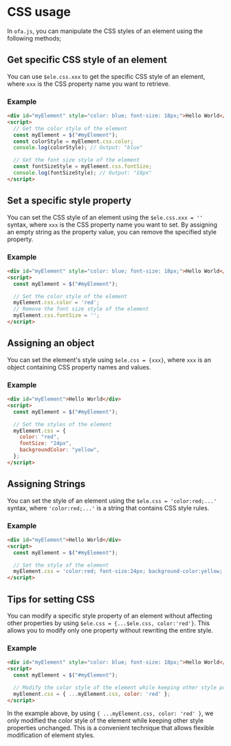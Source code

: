  # CSS usage

In `ofa.js`, you can manipulate the CSS styles of an element using the following methods;

## Get specific CSS style of an element

You can use `$ele.css.xxx` to get the specific CSS style of an element, where `xxx` is the CSS property name you want to retrieve.

### Example

```html
<div id="myElement" style="color: blue; font-size: 18px;">Hello World</div>
<script>
  // Get the color style of the element
  const myElement = $("#myElement");
  const colorStyle = myElement.css.color;
  console.log(colorStyle); // Output: "blue"

  // Get the font size style of the element
  const fontSizeStyle = myElement.css.fontSize;
  console.log(fontSizeStyle); // Output: "18px"
</script>
```

## Set a specific style property

You can set the CSS style of an element using the `$ele.css.xxx = ''` syntax, where `xxx` is the CSS property name you want to set. By assigning an empty string as the property value, you can remove the specified style property.

### Example

```html
<div id="myElement" style="color: blue; font-size: 18px;">Hello World</div>
<script>
  const myElement = $("#myElement");

  // Set the color style of the element
  myElement.css.color = 'red';
  // Remove the font size style of the element
  myElement.css.fontSize = '';
</script>
```

## Assigning an object

You can set the element's style using `$ele.css = {xxx}`, where `xxx` is an object containing CSS property names and values.

### Example

```html
<div id="myElement">Hello World</div>
<script>
  const myElement = $("#myElement");

  // Set the styles of the element
  myElement.css = {
    color: "red",
    fontSize: "24px",
    backgroundColor: "yellow",
  };
</script>
```

## Assigning Strings

You can set the style of an element using the `$ele.css = 'color:red;...'` syntax, where `'color:red;...'` is a string that contains CSS style rules.

### Example

```html
<div id="myElement">Hello World</div>
<script>
  const myElement = $("#myElement");

  // Set the style of the element
  myElement.css = 'color:red; font-size:24px; background-color:yellow;';
</script>
```

## Tips for setting CSS

You can modify a specific style property of an element without affecting other properties by using `$ele.css = {...$ele.css, color:'red'}`. This allows you to modify only one property without rewriting the entire style.

### Example

```html
<div id="myElement" style="color: blue; font-size: 18px;">Hello World</div>
<script>
  const myElement = $("#myElement");

  // Modify the color style of the element while keeping other style properties unchanged
  myElement.css = { ...myElement.css, color: 'red' };
</script>
```

In the example above, by using `{ ...myElement.css, color: 'red' }`, we only modified the color style of the element while keeping other style properties unchanged. This is a convenient technique that allows flexible modification of element styles.

